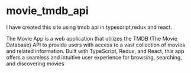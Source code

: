 # movie_tmdb_api
I have created  this site using tmdb api in typescript,redux and react.

The Movie App is a web application that utilizes the TMDB (The Movie Database) API to provide users with access to a vast collection of movies and related information. Built with TypeScript, Redux, and React, this app offers a seamless and intuitive user experience for browsing, searching, and discovering movies
